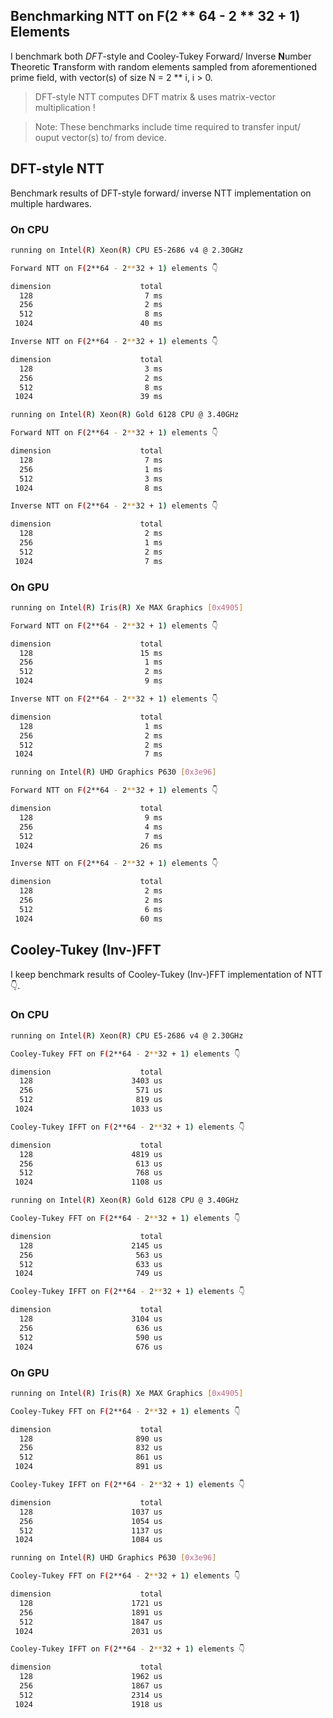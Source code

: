 ## Benchmarking NTT on F(2 ** 64 - 2 ** 32 + 1) Elements

I benchmark both *DFT*-style and Cooley-Tukey Forward/ Inverse **N**umber **T**heoretic **T**ransform with random elements sampled from aforementioned prime field, with vector(s) of size N = 2 ** i, i > 0.

> DFT-style NTT computes DFT matrix & uses matrix-vector multiplication !

> Note: These benchmarks include time required to transfer input/ ouput vector(s) to/ from device.

## DFT-style NTT

Benchmark results of DFT-style forward/ inverse NTT implementation on multiple hardwares.

### On CPU

```bash
running on Intel(R) Xeon(R) CPU E5-2686 v4 @ 2.30GHz

Forward NTT on F(2**64 - 2**32 + 1) elements 👇

dimension                    total
  128                         7 ms
  256                         2 ms
  512                         8 ms
 1024                        40 ms

Inverse NTT on F(2**64 - 2**32 + 1) elements 👇

dimension                    total
  128                         3 ms
  256                         2 ms
  512                         8 ms
 1024                        39 ms
```

```bash
running on Intel(R) Xeon(R) Gold 6128 CPU @ 3.40GHz

Forward NTT on F(2**64 - 2**32 + 1) elements 👇

dimension                    total
  128                         7 ms
  256                         1 ms
  512                         3 ms
 1024                         8 ms

Inverse NTT on F(2**64 - 2**32 + 1) elements 👇

dimension                    total
  128                         2 ms
  256                         1 ms
  512                         2 ms
 1024                         7 ms
```

### On GPU

```bash
running on Intel(R) Iris(R) Xe MAX Graphics [0x4905]

Forward NTT on F(2**64 - 2**32 + 1) elements 👇

dimension                    total
  128                        15 ms
  256                         1 ms
  512                         2 ms
 1024                         9 ms

Inverse NTT on F(2**64 - 2**32 + 1) elements 👇

dimension                    total
  128                         1 ms
  256                         2 ms
  512                         2 ms
 1024                         7 ms
```

```bash
running on Intel(R) UHD Graphics P630 [0x3e96]

Forward NTT on F(2**64 - 2**32 + 1) elements 👇

dimension                    total
  128                         9 ms
  256                         4 ms
  512                         7 ms
 1024                        26 ms

Inverse NTT on F(2**64 - 2**32 + 1) elements 👇

dimension                    total
  128                         2 ms
  256                         2 ms
  512                         6 ms
 1024                        60 ms
```

## Cooley-Tukey (Inv-)FFT

I keep benchmark results of Cooley-Tukey (Inv-)FFT implementation of NTT 👇.

### On CPU

```bash
running on Intel(R) Xeon(R) CPU E5-2686 v4 @ 2.30GHz

Cooley-Tukey FFT on F(2**64 - 2**32 + 1) elements 👇

dimension                    total
  128                      3403 us
  256                       571 us
  512                       819 us
 1024                      1033 us

Cooley-Tukey IFFT on F(2**64 - 2**32 + 1) elements 👇

dimension                    total
  128                      4819 us
  256                       613 us
  512                       768 us
 1024                      1108 us
```

```bash
running on Intel(R) Xeon(R) Gold 6128 CPU @ 3.40GHz

Cooley-Tukey FFT on F(2**64 - 2**32 + 1) elements 👇

dimension                    total
  128                      2145 us
  256                       563 us
  512                       633 us
 1024                       749 us

Cooley-Tukey IFFT on F(2**64 - 2**32 + 1) elements 👇

dimension                    total
  128                      3104 us
  256                       636 us
  512                       590 us
 1024                       676 us
```

### On GPU

```bash
running on Intel(R) Iris(R) Xe MAX Graphics [0x4905]

Cooley-Tukey FFT on F(2**64 - 2**32 + 1) elements 👇

dimension                    total
  128                       890 us
  256                       832 us
  512                       861 us
 1024                       891 us

Cooley-Tukey IFFT on F(2**64 - 2**32 + 1) elements 👇

dimension                    total
  128                      1037 us
  256                      1054 us
  512                      1137 us
 1024                      1084 us
```

```bash
running on Intel(R) UHD Graphics P630 [0x3e96]

Cooley-Tukey FFT on F(2**64 - 2**32 + 1) elements 👇

dimension                    total
  128                      1721 us
  256                      1891 us
  512                      1847 us
 1024                      2031 us

Cooley-Tukey IFFT on F(2**64 - 2**32 + 1) elements 👇

dimension                    total
  128                      1962 us
  256                      1867 us
  512                      2314 us
 1024                      1918 us
```

